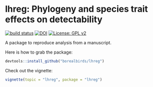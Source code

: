 # lhreg: Phylogeny and species trait effects on detectability

[![build status](https://travis-ci.org/borealbirds/lhreg.svg?branch=master)](https://travis-ci.org/borealbirds/lhreg)
[![DOI](https://zenodo.org/badge/90998177.svg)](https://zenodo.org/badge/latestdoi/90998177)
[![License: GPL v2](https://img.shields.io/badge/License-GPL%20v2-blue.svg)](https://www.gnu.org/licenses/old-licenses/gpl-2.0.en.html)

A package to reproduce analysis from a manuscript.

Here is how to grab the package:

```R
devtools::install_github("borealbirds/lhreg")
```

Check out the vignette:

```R
vignette(topic = "lhreg", package = "lhreg")
```
